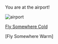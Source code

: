 You are at the airport!

![airport](https://secureservercdn.net/184.168.47.225/227.0f4.myftpupload.com/wp-content/uploads/2019/03/Webinar-700-x-329.png)

[Fly Somewhere Cold](cold.md)

[Fly Somewhere Warm]